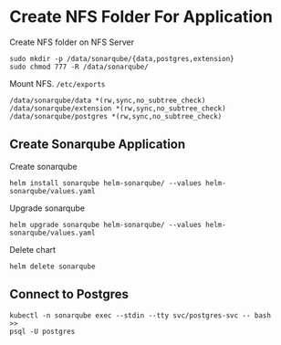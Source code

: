 # Create NFS Folder For Application
Create NFS folder on NFS Server
```
sudo mkdir -p /data/sonarqube/{data,postgres,extension}
sudo chmod 777 -R /data/sonarqube/
```
Mount NFS. `/etc/exports`
```
/data/sonarqube/data *(rw,sync,no_subtree_check)
/data/sonarqube/extension *(rw,sync,no_subtree_check)
/data/sonarqube/postgres *(rw,sync,no_subtree_check)
```

## Create Sonarqube Application
Create sonarqube
```
helm install sonarqube helm-sonarqube/ --values helm-sonarqube/values.yaml
```
Upgrade sonarqube
```
helm upgrade sonarqube helm-sonarqube/ --values helm-sonarqube/values.yaml
```
Delete chart
```
helm delete sonarqube
```

## Connect to Postgres
```
kubectl -n sonarqube exec --stdin --tty svc/postgres-svc -- bash
>>
psql -U postgres
```
